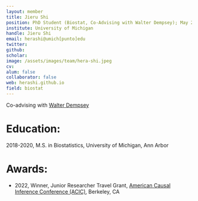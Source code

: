 ```yaml
---
layout: member
title: Jieru Shi
position: PhD Student (Biostat, Co-Advising with Walter Dempsey); May 2020 - MS
institute: University of Michigan
handle: Jieru Shi
email: herashi@umich[punto]edu
twitter: 
github: 
scholar: 
image: /assets/images/team/hera-shi.jpeg
cv: 
alum: false
collaborator: false                               
web: herashi.github.io
field: biostat
---
```


Co-advising with [Walter Dempsey](https://wdempsey.github.io/)

# Education:

2018-2020, M.S. in Biostatistics, University of Michigan, Ann Arbor


# Awards:

* 2022, Winner, Junior Researcher Travel Grant, [American Causal Inference Conference (ACIC)](https://ctml.berkeley.edu/american-causal-inference-conference-2022), Berkeley, CA
